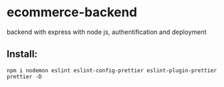 # ecommerce-backend
backend with express with node js, authentification and deployment

## Install:
```
npm i nodemon eslint eslint-config-prettier eslint-plugin-prettier prettier -D
```
